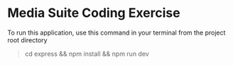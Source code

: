 # Media Suite Coding Exercise

To run this application, use this command in your terminal from the project root directory
> cd express && npm install && npm run dev